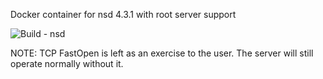Docker container for nsd 4.3.1 with root server support

![Build - nsd](https://github.com/rootwyrm/dns_docker/workflows/Build%20-%20nsd/badge.svg)

NOTE: TCP FastOpen is left as an exercise to the user. The server will still operate normally without it.
